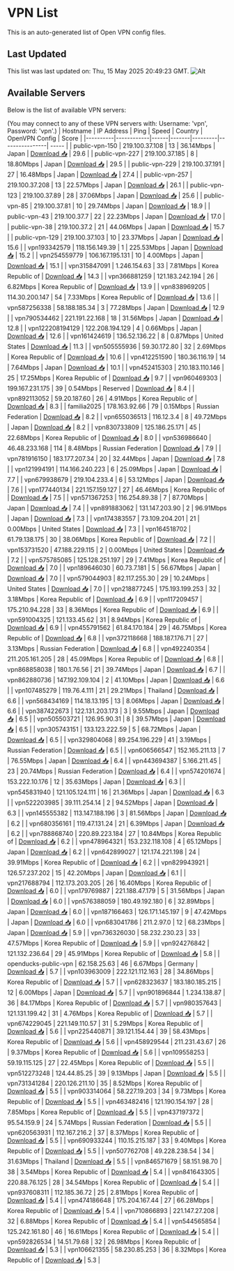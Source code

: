 # VPN List

This is an auto-generated list of Open VPN config files.

## Last Updated

This list was last updated on: Thu, 15 May 2025 20:49:23 GMT.
![Alt](https://repobeats.axiom.co/api/embed/186b98318ef1479477931607c1ad7d823f12451f.svg "Repobeats analytics image")

## Available Servers

Below is the list of available VPN servers:

(You may connect to any of these VPN servers with: Username: 'vpn', Password: 'vpn'.)
| Hostname | IP Address | Ping | Speed | Country | OpenVPN Config | Score |
|----------|------------|------|-------|---------|----------------| ----- |
| public-vpn-150 | 219.100.37.108 | 13 | 36.14Mbps | Japan | [Download 📥](./configs/server_0_JP.ovpn) | 29.6 |
| public-vpn-227 | 219.100.37.185 | 8 | 18.80Mbps | Japan | [Download 📥](./configs/server_1_JP.ovpn) | 29.5 |
| public-vpn-229 | 219.100.37.191 | 27 | 16.48Mbps | Japan | [Download 📥](./configs/server_2_JP.ovpn) | 27.4 |
| public-vpn-257 | 219.100.37.208 | 13 | 22.57Mbps | Japan | [Download 📥](./configs/server_3_JP.ovpn) | 26.1 |
| public-vpn-123 | 219.100.37.89 | 28 | 37.06Mbps | Japan | [Download 📥](./configs/server_4_JP.ovpn) | 25.6 |
| public-vpn-85 | 219.100.37.81 | 10 | 29.74Mbps | Japan | [Download 📥](./configs/server_5_JP.ovpn) | 18.9 |
| public-vpn-43 | 219.100.37.7 | 22 | 22.23Mbps | Japan | [Download 📥](./configs/server_6_JP.ovpn) | 17.0 |
| public-vpn-38 | 219.100.37.2 | 21 | 44.06Mbps | Japan | [Download 📥](./configs/server_7_JP.ovpn) | 15.7 |
| public-vpn-129 | 219.100.37.103 | 10 | 23.37Mbps | Japan | [Download 📥](./configs/server_8_JP.ovpn) | 15.6 |
| vpn193342579 | 118.156.149.39 | 1 | 225.53Mbps | Japan | [Download 📥](./configs/server_9_JP.ovpn) | 15.2 |
| vpn254559779 | 106.167.195.131 | 10 | 4.00Mbps | Japan | [Download 📥](./configs/server_10_JP.ovpn) | 15.1 |
| vpn315847091 | 1.246.154.63 | 33 | 7.81Mbps | Korea Republic of | [Download 📥](./configs/server_11_KR.ovpn) | 14.3 |
| vpn366881259 | 121.183.242.194 | 26 | 6.82Mbps | Korea Republic of | [Download 📥](./configs/server_12_KR.ovpn) | 13.9 |
| vpn838969205 | 114.30.200.147 | 54 | 7.33Mbps | Korea Republic of | [Download 📥](./configs/server_13_KR.ovpn) | 13.6 |
| vpn587256338 | 58.188.185.34 | 3 | 77.28Mbps | Japan | [Download 📥](./configs/server_14_JP.ovpn) | 12.9 |
| vpn790534462 | 221.191.22.168 | 18 | 31.56Mbps | Japan | [Download 📥](./configs/server_15_JP.ovpn) | 12.8 |
| vpn122208194129 | 122.208.194.129 | 4 | 0.66Mbps | Japan | [Download 📥](./configs/server_16_JP.ovpn) | 12.6 |
| vpn161424619 | 136.52.136.22 | 8 | 0.87Mbps | United States | [Download 📥](./configs/server_17_US.ovpn) | 11.3 |
| vpn505555936 | 59.30.172.80 | 32 | 2.69Mbps | Korea Republic of | [Download 📥](./configs/server_18_KR.ovpn) | 10.6 |
| vpn412251590 | 180.36.116.19 | 14 | 7.64Mbps | Japan | [Download 📥](./configs/server_19_JP.ovpn) | 10.1 |
| vpn452415303 | 210.183.110.146 | 25 | 17.25Mbps | Korea Republic of | [Download 📥](./configs/server_20_KR.ovpn) | 9.7 |
| vpn960469303 | 199.167.231.175 | 39 | 0.54Mbps | Reserved | [Download 📥](./configs/server_21_ZZ.ovpn) | 8.4 |
| vpn892113052 | 59.20.187.60 | 26 | 4.91Mbps | Korea Republic of | [Download 📥](./configs/server_22_KR.ovpn) | 8.3 |
| familia2025 | 178.163.92.66 | 79 | 0.15Mbps | Russian Federation | [Download 📥](./configs/server_23_RU.ovpn) | 8.2 |
| vpn655036513 | 116.12.3.4 | 8 | 49.72Mbps | Japan | [Download 📥](./configs/server_24_JP.ovpn) | 8.2 |
| vpn830733809 | 125.186.25.171 | 45 | 22.68Mbps | Korea Republic of | [Download 📥](./configs/server_25_KR.ovpn) | 8.0 |
| vpn536986640 | 46.48.233.168 | 114 | 8.48Mbps | Russian Federation | [Download 📥](./configs/server_26_RU.ovpn) | 7.9 |
| vpn781916150 | 183.177.207.34 | 20 | 32.44Mbps | Japan | [Download 📥](./configs/server_27_JP.ovpn) | 7.8 |
| vpn121994191 | 114.166.240.223 | 6 | 25.09Mbps | Japan | [Download 📥](./configs/server_28_JP.ovpn) | 7.7 |
| vpn679938679 | 219.104.233.4 | 6 | 53.12Mbps | Japan | [Download 📥](./configs/server_29_JP.ovpn) | 7.6 |
| vpn177440134 | 221.157.159.127 | 27 | 46.46Mbps | Korea Republic of | [Download 📥](./configs/server_30_KR.ovpn) | 7.5 |
| vpn571367253 | 116.254.89.38 | 7 | 87.70Mbps | Japan | [Download 📥](./configs/server_31_JP.ovpn) | 7.4 |
| vpn891883062 | 131.147.203.90 | 2 | 96.91Mbps | Japan | [Download 📥](./configs/server_32_JP.ovpn) | 7.3 |
| vpn174383557 | 73.109.204.201 | 21 | 0.00Mbps | United States | [Download 📥](./configs/server_33_US.ovpn) | 7.3 |
| vpn164518702 | 61.79.138.175 | 30 | 38.06Mbps | Korea Republic of | [Download 📥](./configs/server_34_KR.ovpn) | 7.2 |
| vpn153731520 | 47.188.229.115 | 2 | 0.00Mbps | United States | [Download 📥](./configs/server_35_US.ovpn) | 7.2 |
| vpn575785085 | 125.128.251.197 | 29 | 7.41Mbps | Korea Republic of | [Download 📥](./configs/server_36_KR.ovpn) | 7.0 |
| vpn189646030 | 60.73.7.181 | 5 | 56.67Mbps | Japan | [Download 📥](./configs/server_37_JP.ovpn) | 7.0 |
| vpn579044903 | 82.117.255.30 | 29 | 10.24Mbps | United States | [Download 📥](./configs/server_38_US.ovpn) | 7.0 |
| vpn218877245 | 175.193.199.253 | 32 | 3.18Mbps | Korea Republic of | [Download 📥](./configs/server_39_KR.ovpn) | 6.9 |
| vpn117209457 | 175.210.94.228 | 33 | 8.36Mbps | Korea Republic of | [Download 📥](./configs/server_40_KR.ovpn) | 6.9 |
| vpn591004325 | 121.133.45.62 | 31 | 8.94Mbps | Korea Republic of | [Download 📥](./configs/server_41_KR.ovpn) | 6.9 |
| vpn455791562 | 61.84.170.184 | 29 | 46.75Mbps | Korea Republic of | [Download 📥](./configs/server_42_KR.ovpn) | 6.8 |
| vpn372118668 | 188.187.176.71 | 27 | 3.13Mbps | Russian Federation | [Download 📥](./configs/server_43_RU.ovpn) | 6.8 |
| vpn492240354 | 211.205.161.205 | 28 | 45.09Mbps | Korea Republic of | [Download 📥](./configs/server_44_KR.ovpn) | 6.8 |
| vpn868858038 | 180.1.76.56 | 21 | 39.74Mbps | Japan | [Download 📥](./configs/server_45_JP.ovpn) | 6.7 |
| vpn862880736 | 147.192.109.104 | 2 | 41.10Mbps | Japan | [Download 📥](./configs/server_46_JP.ovpn) | 6.6 |
| vpn107485279 | 119.76.4.111 | 21 | 29.21Mbps | Thailand | [Download 📥](./configs/server_47_TH.ovpn) | 6.6 |
| vpn568434169 | 114.18.13.195 | 13 | 8.06Mbps | Japan | [Download 📥](./configs/server_48_JP.ovpn) | 6.6 |
| vpn387422673 | 122.131.203.173 | 3 | 9.55Mbps | Japan | [Download 📥](./configs/server_49_JP.ovpn) | 6.5 |
| vpn505503721 | 126.95.90.31 | 8 | 39.57Mbps | Japan | [Download 📥](./configs/server_50_JP.ovpn) | 6.5 |
| vpn305743151 | 133.123.222.59 | 5 | 68.72Mbps | Japan | [Download 📥](./configs/server_51_JP.ovpn) | 6.5 |
| vpn329804068 | 89.254.196.229 | 41 | 3.19Mbps | Russian Federation | [Download 📥](./configs/server_52_RU.ovpn) | 6.5 |
| vpn606566547 | 152.165.211.13 | 7 | 76.55Mbps | Japan | [Download 📥](./configs/server_53_JP.ovpn) | 6.4 |
| vpn443694387 | 5.166.211.45 | 23 | 20.74Mbps | Russian Federation | [Download 📥](./configs/server_54_RU.ovpn) | 6.4 |
| vpn574201674 | 153.222.10.176 | 12 | 35.63Mbps | Japan | [Download 📥](./configs/server_55_JP.ovpn) | 6.3 |
| vpn545831940 | 121.105.124.111 | 16 | 21.36Mbps | Japan | [Download 📥](./configs/server_56_JP.ovpn) | 6.3 |
| vpn522203985 | 39.111.254.14 | 2 | 94.52Mbps | Japan | [Download 📥](./configs/server_57_JP.ovpn) | 6.3 |
| vpn145555382 | 113.147.188.196 | 3 | 81.56Mbps | Japan | [Download 📥](./configs/server_58_JP.ovpn) | 6.2 |
| vpn680356161 | 119.47.131.24 | 21 | 6.39Mbps | Japan | [Download 📥](./configs/server_59_JP.ovpn) | 6.2 |
| vpn788868740 | 220.89.223.184 | 27 | 10.84Mbps | Korea Republic of | [Download 📥](./configs/server_60_KR.ovpn) | 6.2 |
| vpn478964321 | 153.232.118.108 | 4 | 65.12Mbps | Japan | [Download 📥](./configs/server_61_JP.ovpn) | 6.2 |
| vpn642899027 | 121.174.221.198 | 24 | 39.91Mbps | Korea Republic of | [Download 📥](./configs/server_62_KR.ovpn) | 6.2 |
| vpn829943921 | 126.57.237.202 | 15 | 42.20Mbps | Japan | [Download 📥](./configs/server_63_JP.ovpn) | 6.1 |
| vpn217688794 | 112.173.203.205 | 26 | 16.40Mbps | Korea Republic of | [Download 📥](./configs/server_64_KR.ovpn) | 6.0 |
| vpn179769887 | 221.188.47.179 | 5 | 31.56Mbps | Japan | [Download 📥](./configs/server_65_JP.ovpn) | 6.0 |
| vpn576388059 | 180.49.192.180 | 6 | 32.89Mbps | Japan | [Download 📥](./configs/server_66_JP.ovpn) | 6.0 |
| vpn187166463 | 126.171.145.197 | 9 | 47.42Mbps | Japan | [Download 📥](./configs/server_67_JP.ovpn) | 6.0 |
| vpn683041786 | 211.2.97.0 | 12 | 68.23Mbps | Japan | [Download 📥](./configs/server_68_JP.ovpn) | 5.9 |
| vpn736326030 | 58.232.230.23 | 33 | 47.57Mbps | Korea Republic of | [Download 📥](./configs/server_69_KR.ovpn) | 5.9 |
| vpn924276842 | 121.132.236.64 | 29 | 45.91Mbps | Korea Republic of | [Download 📥](./configs/server_70_KR.ovpn) | 5.8 |
| openducks-public-vpn | 62.158.25.63 | 46 | 6.67Mbps | Germany | [Download 📥](./configs/server_71_DE.ovpn) | 5.7 |
| vpn103963009 | 222.121.112.163 | 28 | 34.86Mbps | Korea Republic of | [Download 📥](./configs/server_72_KR.ovpn) | 5.7 |
| vpn628323637 | 183.180.185.215 | 12 | 6.00Mbps | Japan | [Download 📥](./configs/server_73_JP.ovpn) | 5.7 |
| vpn901896844 | 1.234.138.87 | 36 | 84.17Mbps | Korea Republic of | [Download 📥](./configs/server_74_KR.ovpn) | 5.7 |
| vpn980357643 | 121.131.199.42 | 31 | 4.76Mbps | Korea Republic of | [Download 📥](./configs/server_75_KR.ovpn) | 5.7 |
| vpn674229045 | 221.149.110.57 | 31 | 5.29Mbps | Korea Republic of | [Download 📥](./configs/server_76_KR.ovpn) | 5.6 |
| vpn225440871 | 39.121.154.44 | 39 | 58.43Mbps | Korea Republic of | [Download 📥](./configs/server_77_KR.ovpn) | 5.6 |
| vpn458929544 | 211.231.43.67 | 26 | 9.37Mbps | Korea Republic of | [Download 📥](./configs/server_78_KR.ovpn) | 5.6 |
| vpn109558253 | 59.19.115.125 | 27 | 22.45Mbps | Korea Republic of | [Download 📥](./configs/server_79_KR.ovpn) | 5.5 |
| vpn512273248 | 124.44.85.25 | 39 | 9.13Mbps | Japan | [Download 📥](./configs/server_80_JP.ovpn) | 5.5 |
| vpn731341284 | 220.126.211.10 | 35 | 8.52Mbps | Korea Republic of | [Download 📥](./configs/server_81_KR.ovpn) | 5.5 |
| vpn903314064 | 58.227.19.203 | 34 | 9.73Mbps | Korea Republic of | [Download 📥](./configs/server_82_KR.ovpn) | 5.5 |
| vpn463482416 | 121.190.154.197 | 28 | 7.85Mbps | Korea Republic of | [Download 📥](./configs/server_83_KR.ovpn) | 5.5 |
| vpn437197372 | 95.54.159.9 | 24 | 5.74Mbps | Russian Federation | [Download 📥](./configs/server_84_RU.ovpn) | 5.5 |
| vpn620563931 | 112.167.216.2 | 37 | 8.37Mbps | Korea Republic of | [Download 📥](./configs/server_85_KR.ovpn) | 5.5 |
| vpn690933244 | 110.15.215.187 | 33 | 9.40Mbps | Korea Republic of | [Download 📥](./configs/server_86_KR.ovpn) | 5.5 |
| vpn507762708 | 49.228.238.54 | 34 | 31.63Mbps | Thailand | [Download 📥](./configs/server_87_TH.ovpn) | 5.5 |
| vpn846571679 | 58.151.98.70 | 38 | 3.54Mbps | Korea Republic of | [Download 📥](./configs/server_88_KR.ovpn) | 5.4 |
| vpn841643305 | 220.88.76.125 | 28 | 34.54Mbps | Korea Republic of | [Download 📥](./configs/server_89_KR.ovpn) | 5.4 |
| vpn937608311 | 112.185.36.72 | 25 | 2.81Mbps | Korea Republic of | [Download 📥](./configs/server_90_KR.ovpn) | 5.4 |
| vpn474186648 | 175.204.167.44 | 27 | 66.28Mbps | Korea Republic of | [Download 📥](./configs/server_91_KR.ovpn) | 5.4 |
| vpn710866893 | 221.147.27.208 | 32 | 6.88Mbps | Korea Republic of | [Download 📥](./configs/server_92_KR.ovpn) | 5.4 |
| vpn544565854 | 125.242.161.80 | 46 | 16.61Mbps | Korea Republic of | [Download 📥](./configs/server_93_KR.ovpn) | 5.4 |
| vpn592826534 | 14.51.79.68 | 32 | 26.98Mbps | Korea Republic of | [Download 📥](./configs/server_94_KR.ovpn) | 5.3 |
| vpn106621355 | 58.230.85.253 | 36 | 8.32Mbps | Korea Republic of | [Download 📥](./configs/server_95_KR.ovpn) | 5.3 |
